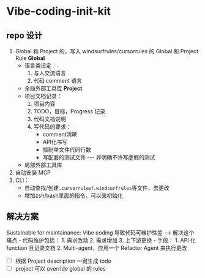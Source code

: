 # Vibe-coding-init-kit

## repo 设计
1. Global 和 Project 的，写入 windsurfrules/cursorrules 的 Global 和 Project Rule
	**Global**
	- 语言类设定：
		1. 与人交流语言
		2. 代码 comment 语言
	- 全局外部工具库
	**Project**
	- 项目文档记录：
		1. 项目内容
		2. TODO，目标，Progress 记录
		3. 代码文档说明
		4. 写代码的要求：
			- comment清晰
			- API化书写
			- 控制单文件代码行数
			- 写配套的测试文件 --- 并明确不许写虚假的测试
	- 局部外部工具库
2. 自动安装 MCP
3. CLI：
	- 自动查找/创建`.cursorrules`/`.windsurfrules`等文件，去更改
	- 增加zsh/bash里面的指令，可以来初始化
## 解决方案
Sustainable for maintainance: Vibe coding 导致代码可维护性差 --> 解决这个痛点
	- 代码维护包括：
		1. 需求改动
		2. 需求增加
		3. 上下游更换
	- 手段：
		1. API 化 function 且记录文档
		2. Multi-agent，应用一个 Refactor Agent 来执行更改

- [ ] 根据 Project description 一键生成 todo
- [ ] project 可以 override global 的 rules
